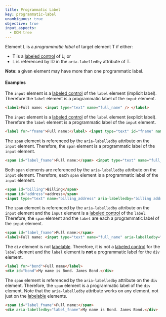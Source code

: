 ```yaml
---
title: Programmatic Label
key: programmatic-label
unambiguous: true
objective: true
input_aspects:
  - DOM tree
---
```


Element L is a _programmatic label_ of target element T if either:

- T is a [labeled control][] of L; or
- L is referenced by ID in the `aria-labelledby` attribute of T.

**Note**: a given element may have more than one programmatic label.

#### Examples

The `input` element is a [labeled control][] of the `label` element (implicit label). Therefore the `label` element is a programmatic label of the `input` element.

```html
<label>Full name: <input type="text" name="full_name" /> </label>
```

The `input` element is a [labeled control][] of the `label` element (explicit label). Therefore the `label` element is a programmatic label of the `input` element.

```html
<label for="fname">Full name:</label> <input type="text" id="fname" name="full_name" />
```

The `span` element is referenced by the `aria-labelledby` attribute on the `input` element. Therefore, the `span` element is a programmatic label of the `input` element.

```html
<span id="label_fname">Full name:</span> <input type="text" name="full_name" aria-labelledby="label_fname" />
```

Both `span` elements are referenced by the `aria-labelledby` attribute on the `input` element. Therefore, each `span` element is a programmatic label of the `input` element.

```html
<span id="billing">Billing</span>
<span id="address">address</span>
<input type="text" name="billing_address" aria-labelledby="billing address" />
```

The `span` element is referenced by the `aria-labelledby` attribute on the `input` element and the `input` element is a [labeled control][] of the `label`. Therefore, the `span` element and the `label` are each a programmatic label of the `input` element.

```html
<span id="label_fname">Full name:</span>
<label>Full name: <input type="text" name="full_name" aria-labelledby="label_fname"/></label>
```

The `div` element is not [labelable][]. Therefore, it is not a [labeled control][] for the `label` element and the `label` element is **not** a programmatic label for the `div` element.

```html
<label for="bond">Full name</label>
<div id="bond">My name is Bond. James Bond.</div>
```

The `span` element is referenced by the `aria-labelledby` attribute on the `div` element. Therefore, the `span` element is a programmatic label of the `div` element. Note that the `aria-labelledby` attribute works on any element, not just on the [labelable][] elements.

```html
<span id="label_fname">Full name:</span>
<div aria-labelledby="label_fname">My name is Bond. James Bond.</div>
```

[labelable]: https://html.spec.whatwg.org/multipage/forms.html#category-label 'Definition of labelable elements'
[labeled control]: https://html.spec.whatwg.org/multipage/forms.html#labeled-control 'Definition of labeled control'
